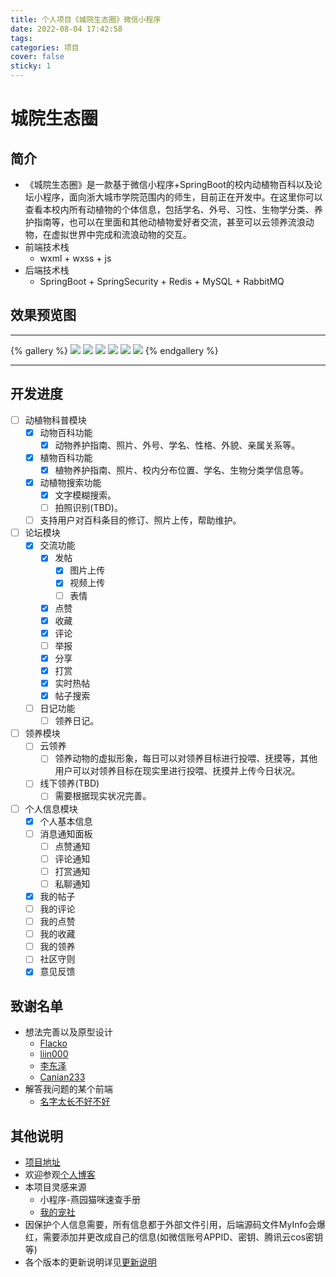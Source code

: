 ```yaml
---
title: 个人项目《城院生态圈》微信小程序
date: 2022-08-04 17:42:58
tags:
categories: 项目
cover: false
sticky: 1
---
```

# 城院生态圈
## 简介
- 《城院生态圈》是一款基于微信小程序+SpringBoot的校内动植物百科以及论坛小程序，面向浙大城市学院范围内的师生，目前正在开发中。在这里你可以查看本校内所有动植物的个体信息，包括学名、外号、习性、生物学分类、养护指南等，也可以在里面和其他动植物爱好者交流，甚至可以云领养流浪动物，在虚拟世界中完成和流浪动物的交互。
- 前端技术栈
  - wxml + wxss + js
- 后端技术栈
  - SpringBoot + SpringSecurity + Redis + MySQL + RabbitMQ
## 效果预览图
---

{% gallery %}
![](https://tva1.sinaimg.cn/large/882a2dacly1h7bqpi6gytj20xc21cwfc.jpg)
![](https://tva1.sinaimg.cn/large/882a2dacly1h7bqxrg77sj20xc21cqcn.jpg)
![](https://tva1.sinaimg.cn/large/882a2dacly1h7bqxqyvk8j20xc21cgxl.jpg)
![](https://tva1.sinaimg.cn/large/882a2dacly1h7bqxs2jajj20xc21cwg7.jpg)
![](https://tva1.sinaimg.cn/large/882a2dacly1h7bqxrusmaj20xc21cq4j.jpg)
![](https://tva1.sinaimg.cn/large/882a2dacly1h7bqxps71yj20xc21cmyr.jpg)
{% endgallery %}

---

## 开发进度
- [ ] 动植物科普模块
   - [x] 动物百科功能
      - [x] 动物养护指南、照片、外号、学名、性格、外貌、亲属关系等。
   - [x] 植物百科功能
      - [x] 植物养护指南、照片、校内分布位置、学名、生物分类学信息等。
   - [x] 动植物搜索功能
      - [x] 文字模糊搜索。
      - [ ] 拍照识别(TBD)。
   - [ ] 支持用户对百科条目的修订、照片上传，帮助维护。
- [ ] 论坛模块
   - [x] 交流功能
      - [x] 发帖
        - [x] 图片上传
        - [x] 视频上传
        - [ ] 表情
      - [x] 点赞
      - [x] 收藏
      - [x] 评论
      - [ ] 举报
      - [x] 分享
      - [x] 打赏
      - [x] 实时热帖
      - [x] 帖子搜索
   - [ ] 日记功能
      - [ ] 领养日记。
- [ ] 领养模块
   - [ ] 云领养
      - [ ] 领养动物的虚拟形象，每日可以对领养目标进行投喂、抚摸等，其他用户可以对领养目标在现实里进行投喂、抚摸并上传今日状况。
   - [ ] 线下领养(TBD)
      - [ ] 需要根据现实状况完善。
- [ ] 个人信息模块
   - [x] 个人基本信息
   - [ ] 消息通知面板
     - [ ] 点赞通知
     - [ ] 评论通知
     - [ ] 打赏通知
     - [ ] 私聊通知
   - [x] 我的帖子
   - [ ] 我的评论
   - [ ] 我的点赞
   - [ ] 我的收藏
   - [ ] 我的领养
   - [ ] 社区守则
   - [x] 意见反馈
## 致谢名单
- 想法完善以及原型设计
  - [Flacko](https://gitee.com/FlackoH) 
  - [liin000](https://gitee.com/liin000) 
  - [李东泽](https://gitee.com/dong-ze-li) 
  - [Canian233](https://gitee.com/canian233) 
- 解答我问题的某个前端
  - [名字太长不好不好](https://blog.csdn.net/qq_53512708?type=blog)
## 其他说明
- [项目地址](https://gitee.com/katashi/zucc-biosphere-mini-program)
- 欢迎参观[个人博客](https://katashixz.github.io/)
- 本项目灵感来源
  - 小程序-燕园猫咪速查手册
  - [我的宠社](https://www.chongshe.cn/)
- 因保护个人信息需要，所有信息都于外部文件引用，后端源码文件MyInfo会爆红，需要添加并更改成自己的信息(如微信账号APPID、密钥、腾讯云cos密钥等)
- 各个版本的更新说明详见[更新说明](./VERSION.md)

